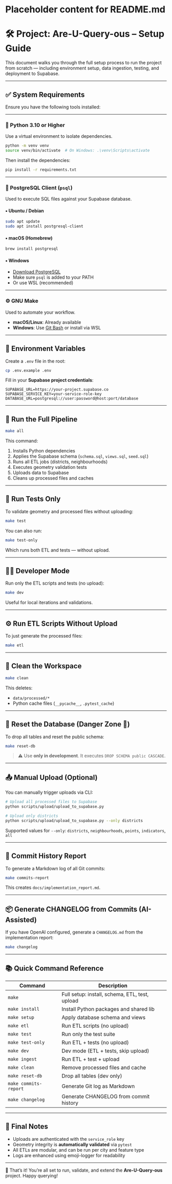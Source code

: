 # Placeholder content for README.md

# 🛠️ Project: Are-U-Query-ous – Setup Guide

This document walks you through the full setup process to run the project from scratch — including environment setup, data ingestion, testing, and deployment to Supabase.

---

## ✅ System Requirements

Ensure you have the following tools installed:

---

### 🐍 Python 3.10 or Higher

Use a virtual environment to isolate dependencies.

```bash
python -m venv venv
source venv/bin/activate  # On Windows: .\venv\Scripts\activate
```

Then install the dependencies:

```bash
pip install -r requirements.txt
```

---

### 🐘 PostgreSQL Client (`psql`)

Used to execute SQL files against your Supabase database.

#### ▪ Ubuntu / Debian

```bash
sudo apt update
sudo apt install postgresql-client
```

#### ▪ macOS (Homebrew)

```bash
brew install postgresql
```

#### ▪ Windows

- [Download PostgreSQL](https://www.postgresql.org/download/windows/)
- Make sure `psql` is added to your PATH
- Or use WSL (recommended)

---

### ⚙️ GNU Make

Used to automate your workflow.

- **macOS/Linux**: Already available
- **Windows**: Use [Git Bash](https://gitforwindows.org/) or install via WSL

---

## 🔐 Environment Variables

Create a `.env` file in the root:

```bash
cp .env.example .env
```

Fill in your **Supabase project credentials**:

```env
SUPABASE_URL=https://your-project.supabase.co
SUPABASE_SERVICE_KEY=your-service-role-key
DATABASE_URL=postgresql://user:password@host:port/database
```

---

## 🚀 Run the Full Pipeline

```bash
make all
```

This command:

1. Installs Python dependencies
2. Applies the Supabase schema (`schema.sql`, `views.sql`, `seed.sql`)
3. Runs all ETL jobs (districts, neighbourhoods)
4. Executes geometry validation tests
5. Uploads data to Supabase
6. Cleans up processed files and caches

---

## 🧪 Run Tests Only

To validate geometry and processed files without uploading:

```bash
make test
```

You can also run:

```bash
make test-only
```

Which runs both ETL and tests — without upload.

---

## 👨‍💻 Developer Mode

Run only the ETL scripts and tests (no upload):

```bash
make dev
```

Useful for local iterations and validations.

---

## ⚙️ Run ETL Scripts Without Upload

To just generate the processed files:

```bash
make etl
```

---

## 🧼 Clean the Workspace

```bash
make clean
```

This deletes:

- `data/processed/*`
- Python cache files (`__pycache__`, `.pytest_cache`)

---

## 🧨 Reset the Database (Danger Zone 🚨)

To drop all tables and reset the public schema:

```bash
make reset-db
```

> ⚠️ Use **only in development**. It executes `DROP SCHEMA public CASCADE`.

---

## 📤 Manual Upload (Optional)

You can manually trigger uploads via CLI:

```bash
# Upload all processed files to Supabase
python scripts/upload/upload_to_supabase.py

# Upload only districts
python scripts/upload/upload_to_supabase.py --only districts
```

Supported values for `--only`: `districts`, `neighbourhoods`, `points`, `indicators`, `all`

---

## 🧾 Commit History Report

To generate a Markdown log of all Git commits:

```bash
make commits-report
```

This creates `docs/implementation_report.md`.

---

## 📦 Generate CHANGELOG from Commits (AI-Assisted)

If you have OpenAI configured, generate a `CHANGELOG.md` from the implementation report:

```bash
make changelog
```

---

## 📚 Quick Command Reference

| Command          | Description                                      |
|------------------|--------------------------------------------------|
| `make`           | Full setup: install, schema, ETL, test, upload   |
| `make install`   | Install Python packages and shared lib           |
| `make setup`     | Apply database schema and views                  |
| `make etl`       | Run ETL scripts (no upload)                      |
| `make test`      | Run only the test suite                          |
| `make test-only` | Run ETL + tests (no upload)                      |
| `make dev`       | Dev mode (ETL + tests, skip upload)              |
| `make ingest`    | Run ETL + test + upload                          |
| `make clean`     | Remove processed files and cache                 |
| `make reset-db`  | Drop all tables (dev only)                       |
| `make commits-report` | Generate Git log as Markdown                |
| `make changelog` | Generate CHANGELOG from commit history           |

---

## 🧠 Final Notes

- Uploads are authenticated with the `service_role` key
- Geometry integrity is **automatically validated** via `pytest`
- All ETLs are modular, and can be run per city and feature type
- Logs are enhanced using emoji-logger for readability

---

🎉 That’s it! You’re all set to run, validate, and extend the **Are-U-Query-ous** project. Happy querying!